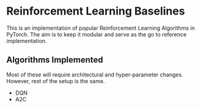 # Reinforcement Learning Baselines

This is an implementation of popular Reinforcement Learning Algorithms in PyTorch.
The aim is to keep it modular and serve as the go to reference implementation.

## Algorithms Implemented

Most of these will require architectural and hyper-parameter changes. However, rest of
the setup is the same.

* DQN
* A2C
